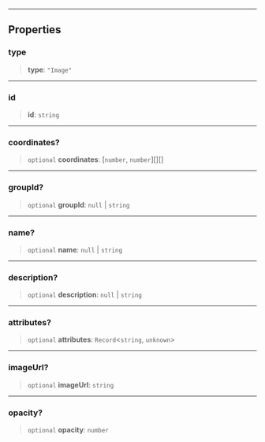***

## Properties

### type

> **type**: `"Image"`

***

### id

> **id**: `string`

***

### coordinates?

> `optional` **coordinates**: \[`number`, `number`]\[]\[]

***

### groupId?

> `optional` **groupId**: `null` | `string`

***

### name?

> `optional` **name**: `null` | `string`

***

### description?

> `optional` **description**: `null` | `string`

***

### attributes?

> `optional` **attributes**: `Record`\<`string`, `unknown`>

***

### imageUrl?

> `optional` **imageUrl**: `string`

***

### opacity?

> `optional` **opacity**: `number`
